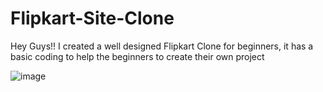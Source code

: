 # Flipkart-Site-Clone
Hey Guys!! I created a well designed Flipkart Clone for beginners, it has a basic coding to help the beginners to create their own project



![image](https://github.com/user-attachments/assets/b07428fc-970e-41f9-94b0-a88fe7d4e0d8)
